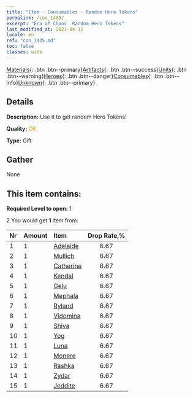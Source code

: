 ```yaml
---
title: "Item - Consumables - Random Hero Tokens"
permalink: /con_1435/
excerpt: "Era of Chaos  Random Hero Tokens"
last_modified_at: 2021-04-12
locale: en
ref: "con_1435.md"
toc: false
classes: wide
---
```

 [Materials](/){: .btn .btn--primary}[Artifacts](/Artifacts/){: .btn .btn--success}[Units](/Units/){: .btn .btn--warning}[Heroes](/Heroes/){: .btn .btn--danger}[Consumables](/Consumables/){: .btn .btn--info}[Unknown](/Unknown/){: .btn .btn--primary}

## Details
 **Description:** Use it to get random Hero Tokens!

 **Quality:** <span style="color: #FF8C00">OK</span>

 **Type:** Gift

## Gather

  None

## This item contains:

 **Required Level to open:** 1

 2 You would get **1** item  from:

  | Nr | Amount |     Item    | Drop Rate,% |
  |:---|:-------|:------------|:---------:|
  | 1 | 1 | [Adelaide](/Items/her_359/) | 6.67 | 
  | 2 | 1 | [Mullich](/Items/her_360/) | 6.67 | 
  | 3 | 1 | [Catherine](/Items/her_361/) | 6.67 | 
  | 4 | 1 | [Kendal](/Items/her_363/) | 6.67 | 
  | 5 | 1 | [Gelu](/Items/her_366/) | 6.67 | 
  | 6 | 1 | [Mephala](/Items/her_367/) | 6.67 | 
  | 7 | 1 | [Ryland](/Items/her_368/) | 6.67 | 
  | 8 | 1 | [Vidomina](/Items/her_372/) | 6.67 | 
  | 9 | 1 | [Shiva](/Items/her_376/) | 6.67 | 
  | 10 | 1 | [Yog](/Items/her_377/) | 6.67 | 
  | 11 | 1 | [Luna](/Items/her_378/) | 6.67 | 
  | 12 | 1 | [Monere](/Items/her_379/) | 6.67 | 
  | 13 | 1 | [Rashka](/Items/her_384/) | 6.67 | 
  | 14 | 1 | [Zydar](/Items/her_385/) | 6.67 | 
  | 15 | 1 | [Jeddite](/Items/her_391/) | 6.67 | 
